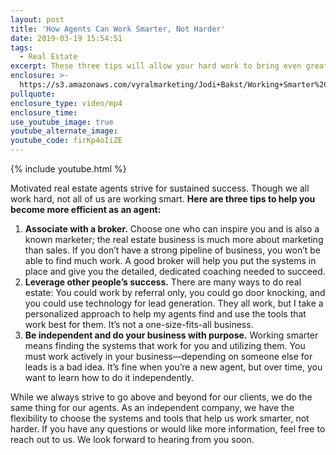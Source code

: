 ```yaml
---
layout: post
title: 'How Agents Can Work Smarter, Not Harder'
date: 2019-03-19 15:54:51
tags:
  - Real Estate
excerpt: These three tips will allow your hard work to bring even greater rewards.
enclosure: >-
  https://s3.amazonaws.com/vyralmarketing/Jodi+Bakst/Working+Smarter%2C+Not+Harder+-+Real+Estate+Experts.mp4
pullquote:
enclosure_type: video/mp4
enclosure_time:
use_youtube_image: true
youtube_alternate_image:
youtube_code: firKp4oIiZE
---
```


{% include youtube.html %}

Motivated real estate agents strive for sustained success. Though we all work hard, not all of us are working smart. **Here are three tips to help you become more efficient as an agent:**

1. **Associate with a broker.** Choose one who can inspire you and is also a known marketer; the real estate business is much more about marketing than sales. If you don’t have a strong pipeline of business, you won’t be able to find much work. A good broker will help you put the systems in place and give you the detailed, dedicated coaching needed to succeed.
2. **Leverage other people’s success.** There are many ways to do real estate: You could work by referral only, you could go door knocking, and you could use technology for lead generation. They all work, but I take a personalized approach to help my agents find and use the tools that work best for them. It’s not a one-size-fits-all business.
3. **Be independent and do your business with purpose.** Working smarter means finding the systems that work for you and utilizing them. You must work actively in your business—depending on someone else for leads is a bad idea. It’s fine when you’re a new agent, but over time, you want to learn how to do it independently.

While we always strive to go above and beyond for our clients, we do the same thing for our agents. As an independent company, we have the flexibility to choose the systems and tools that help us work smarter, not harder. If you have any questions or would like more information, feel free to reach out to us. We look forward to hearing from you soon.
